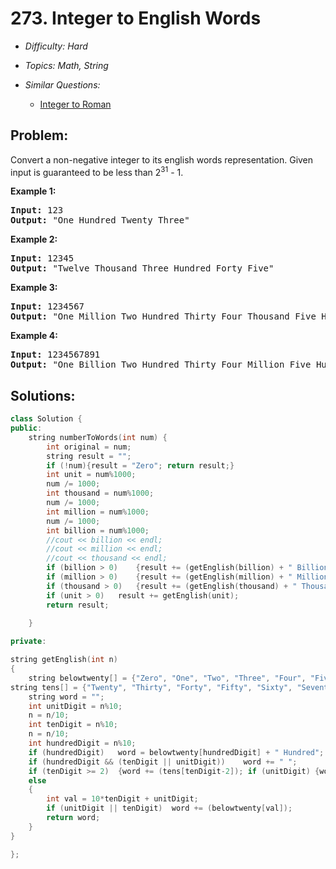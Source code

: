# 273. Integer to English Words

* *Difficulty: Hard*

* *Topics: Math, String*

* *Similar Questions:*

  * [Integer to Roman](./tests/integer-to-english-words.md)

## Problem:

<p>Convert a non-negative integer to its english words representation. Given input is guaranteed to be less than 2<sup>31</sup> - 1.</p>

<p><b>Example 1:</b></p>

<pre>
<b>Input:</b> 123
<b>Output:</b> &quot;One Hundred Twenty Three&quot;
</pre>

<p><b>Example 2:</b></p>

<pre>
<b>Input:</b> 12345
<b>Output:</b> &quot;Twelve Thousand Three Hundred Forty Five&quot;</pre>

<p><b>Example 3:</b></p>

<pre>
<b>Input:</b> 1234567
<b>Output:</b> &quot;One Million Two Hundred Thirty Four Thousand Five Hundred Sixty Seven&quot;
</pre>

<p><b>Example 4:</b></p>

<pre>
<b>Input:</b> 1234567891
<b>Output:</b> &quot;One Billion Two Hundred Thirty Four Million Five Hundred Sixty Seven Thousand Eight Hundred Ninety One&quot;
</pre>

## Solutions:

```c++
class Solution {
public:
    string numberToWords(int num) {
        int original = num;
        string result = "";
        if (!num){result = "Zero"; return result;}
        int unit = num%1000;
        num /= 1000;
        int thousand = num%1000;
        num /= 1000;
        int million = num%1000;
        num /= 1000;
        int billion = num%1000;
        //cout << billion << endl;
        //cout << million << endl;
        //cout << thousand << endl;
        if (billion > 0)    {result += (getEnglish(billion) + " Billion"); if (original%1000000000)   result += " ";}
        if (million > 0)    {result += (getEnglish(million) + " Million"); if (original%1000000)   result += " ";}
        if (thousand > 0)   {result += (getEnglish(thousand) + " Thousand"); ;if(original%1000 > 0)  { result += " ";}}
        if (unit > 0)   result += getEnglish(unit);
        return result;
        
    }

private:

string getEnglish(int n)
{
    string belowtwenty[] = {"Zero", "One", "Two", "Three", "Four", "Five", "Six", "Seven", "Eight", "Nine", "Ten", "Eleven", "Twelve", "Thirteen", "Fourteen", "Fifteen", "Sixteen", "Seventeen", "Eighteen", "Nineteen"};
string tens[] = {"Twenty", "Thirty", "Forty", "Fifty", "Sixty", "Seventy", "Eighty", "Ninety"};
    string word = "";
    int unitDigit = n%10;
    n = n/10;
    int tenDigit = n%10;
    n = n/10;
    int hundredDigit = n%10;
    if (hundredDigit)   word = belowtwenty[hundredDigit] + " Hundred";
    if (hundredDigit && (tenDigit || unitDigit))    word += " ";
    if (tenDigit >= 2)  {word += (tens[tenDigit-2]); if (unitDigit) {word += (" " + belowtwenty[unitDigit]);}    return word;}
    else
    {
        int val = 10*tenDigit + unitDigit;
        if (unitDigit || tenDigit)  word += (belowtwenty[val]);
        return word;
    }
}

};
```
